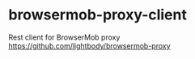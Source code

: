 # browsermob-proxy-client
Rest client for BrowserMob proxy https://github.com/lightbody/browsermob-proxy
